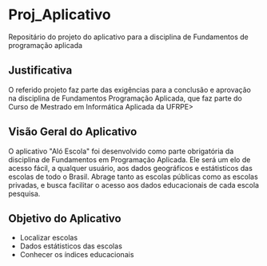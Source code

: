 # Proj_Aplicativo
Repositário do projeto do aplicativo para a disciplina de Fundamentos de programação aplicada

## Justificativa
O referido projeto faz parte das exigências para a conclusão e aprovação na disciplina de Fundamentos Programação Aplicada, que faz parte do Curso de Mestrado em Informática Aplicada da UFRPE>

## Visão Geral do Aplicativo
O aplicativo "Aló Escola" foi desenvolvido como parte obrigatória da disciplina de Fundamentos em Programação Aplicada. Ele será um elo de acesso fácil, a qualquer usuário, aos dados geográficos e estátisticos das escolas de todo o Brasil. Abrage tanto as escolas públicas como as escolas privadas, e busca facilitar o acesso aos dados educacionais de cada escola pesquisa.

## Objetivo do Aplicativo
- Localizar escolas
- Dados estátisticos das escolas
- Conhecer os índices educacionais
